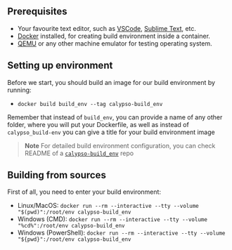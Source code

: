 

## Prerequisites
- Your favourite text editor, such as [VSCode](https://code.visualstudio.com/), [Sublime Text](https://www.sublimetext.com/), etc.
- [Docker](https://www.docker.com/) installed, for creating build environment inside a container.
- [QEMU](https://www.qemu.org/) or any other machine emulator for testing operating system.

## Setting up environment
Before we start, you should build an image for our build environment by running:
- `docker build build_env --tag calypso-build_env`

Remember that instead of `build_env`, you can provide a name of any other folder, where you will put your Dockerfile, as well as instead of `calypso_build-env` you can give a title for your build environment image

> **Note**
> For detailed build environment configuration, you can check README of a [`calypso-build_env`](https://github.com/tungsten-cat/calypso-build_env) repo

## Building from sources
First of all, you need to enter your build environment:
- Linux/MacOS: `docker run --rm --interactive --tty --volume "$(pwd)":/root/env calypso-build_env`
- Windows (CMD): `docker run --rm --interactive --tty --volume "%cd%":/root/env calypso-build_env`
- Windows (PowerShell): `docker run --rm --interactive --tty --volume "${pwd}":/root/env calypso-build_env`